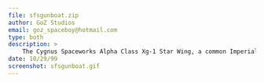 ```yaml
---
file: sfsgunboat.zip
author: GoZ Studios
email: goz_spaceboy@hotmail.com
type: both
description: >
    The Cygnus Spaceworks Alpha Class Xg-1 Star Wing, a common Imperial Fighters that is equipped with both shields, a hyperdrive, as well as ion cannons and a strong hull. However, it is relatively slow and unmanueverable.
date: 10/29/99
screenshot: sfsgunboat.gif
---
```

